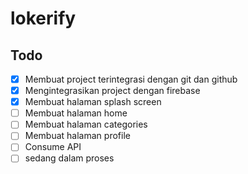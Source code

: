 # lokerify

## Todo

- [x] Membuat project terintegrasi dengan git dan github
- [x] Mengintegrasikan project dengan firebase
- [x] Membuat halaman splash screen
- [ ] Membuat halaman home
- [ ] Membuat halaman categories
- [ ] Membuat halaman profile
- [ ] Consume API
- [ ] sedang dalam proses
